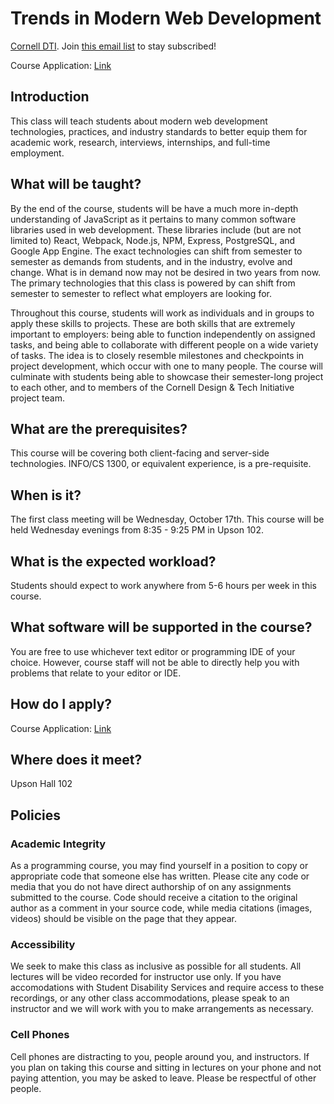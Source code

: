 # Trends in Modern Web Development
[Cornell DTI](http://cornelldti.org/). Join [this email list](http://eepurl.com/dF3_7X) to stay subscribed!

Course Application: [Link](https://docs.google.com/forms/d/e/1FAIpQLSdulhjWZw_TuBRqdYhmtf1iueYyFQy86U3dYXAV7TIVzNeAcw/viewform?usp=sf_link)

## Introduction
This class will teach students about modern web development technologies, practices, and industry standards to better equip them for academic work, research, interviews, internships, and full-time employment. 

## What will be taught?
By the end of the course, students will be have a much more in-depth understanding of JavaScript as it pertains to many common software libraries used in web development. These libraries include (but are not limited to) React, Webpack, Node.js, NPM, Express, PostgreSQL, and Google App Engine. The exact technologies can shift from semester to semester as demands from students, and in the industry, evolve and change. What is in demand now may not be desired in two years from now. The primary technologies that this class is powered by can shift from semester to semester to reflect what employers are looking for.

Throughout this course, students will work as individuals and in groups to apply these skills to projects. These are both skills that are extremely important to employers: being able to function independently on assigned tasks, and being able to collaborate with different people on a wide variety of tasks. The idea is to closely resemble milestones and checkpoints in project development, which occur with one to many people. The course will culminate with students being able to showcase their semester-long project to each other, and to members of the Cornell Design & Tech Initiative project team.

## What are the prerequisites?
This course will be covering both client-facing and server-side technologies. INFO/CS 1300, or equivalent experience, is a pre-requisite.

## When is it?
The first class meeting will be Wednesday, October 17th. This course will be held Wednesday evenings from 8:35 - 9:25 PM in Upson 102.

## What is the expected workload?
Students should expect to work anywhere from 5-6 hours per week in this course.

## What software will be supported in the course?
You are free to use whichever text editor or programming IDE of your choice. However, course staff will not be able to directly help you with problems that relate to your editor or IDE.

## How do I apply?
Course Application: [Link](https://docs.google.com/forms/d/e/1FAIpQLSdulhjWZw_TuBRqdYhmtf1iueYyFQy86U3dYXAV7TIVzNeAcw/viewform?usp=sf_link)

## Where does it meet?
Upson Hall 102

## Policies
### Academic Integrity
As a programming course, you may find yourself in a position to copy or appropriate code that someone else has written. Please cite any code or media that you do not have direct authorship of on any assignments submitted to the course. Code should receive a citation to the original author as a comment in your source code, while media citations (images, videos) should be visible on the page that they appear.

### Accessibility
We seek to make this class as inclusive as possible for all students. All lectures will be video recorded for instructor use only. If you have accomodations with Student Disability Services and require access to these recordings, or any other class accommodations, please speak to an instructor and we will work with you to make arrangements as necessary.

### Cell Phones
Cell phones are distracting to you, people around you, and instructors. If you plan on taking this course and sitting in lectures on your phone and not paying attention, you may be asked to leave. Please be respectful of other people.
